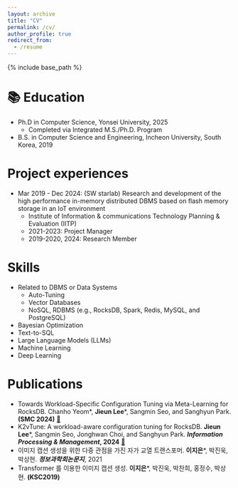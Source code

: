 ```yaml
---
layout: archive
title: "CV"
permalink: /cv/
author_profile: true
redirect_from:
  - /resume
---
```


{% include base_path %}

📚 Education
======
* Ph.D in Computer Science, Yonsei University, 2025
  * Completed via Integrated M.S./Ph.D. Program
* B.S. in Computer Science and Engineering, Incheon University, South Korea, 2019

Project experiences
======
* Mar 2019 - Dec 2024: (SW starlab) Research and development of the high performance in-memory distributed DBMS based on flash memory storage in an IoT environment
  * Institute of Information & communications Technology Planning & Evaluation (IITP)
  * 2021-2023: Project Manager
  * 2019-2020, 2024: Research Member
  
Skills
======
* Related to DBMS or Data Systems
  * Auto-Tuning
  * Vector Databases
  * NoSQL, RDBMS (e.g., RocksDB, Spark, Redis, MySQL, and PostgreSQL)
* Bayesian Optimization
* Text-to-SQL
* Large Language Models (LLMs)
* Machine Learning
* Deep Learning

Publications
======
* Towards Workload-Specific Configuration Tuning via Meta-Learning for RocksDB. Chanho Yeom*, **Jieun Lee***, Sangmin Seo, and Sanghyun Park. **(SMC 2024)** [📖](https://doi.org/10.1109/SMC54092.2024.10831422)
* K2vTune: A workload-aware configuration tuning for RocksDB. **Jieun Lee***, Sangmin Seo, Jonghwan Choi, and Sanghyun Park. **_Information Processing & Management_, 2024** [📖](https://doi.org/10.1016/j.ipm.2023.103567)
* 이미지 캡션 생성을 위한 다중 관점을 가진 자가 교열 트랜스포머. **이지은***, 박진욱, 박상현. **_정보과학회논문지_**, 2021
* Transformer 를 이용한 이미지 캡션 생성. **이지은***, 박진욱, 박찬희, 홍정수, 박상현. **(KSC2019)**
